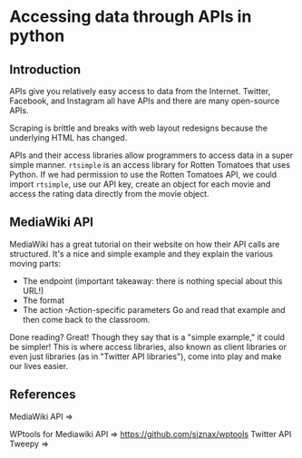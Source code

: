 # Accessing data through APIs in python
## Introduction

APIs give you relatively easy access to data from the Internet. Twitter, Facebook, and Instagram all have APIs and there are many open-source APIs.

Scraping is brittle and breaks with web layout redesigns because the underlying HTML has changed.

APIs and their access libraries allow programmers to access data in a super simple manner. `rtsimple` is an access library for Rotten Tomatoes that uses Python. If we had permission to use the Rotten Tomatoes API, we could import `rtsimple`, use our API key, create an object for each movie and access the rating data directly from the movie object.

## MediaWiki API
MediaWiki has a great tutorial on their website on how their API calls are structured. It's a nice and simple example and they explain the various moving parts:

- The endpoint (important takeaway: there is nothing special about this URL!)
- The format
- The action
 -Action-specific parameters
Go and read that example and then come back to the classroom.

Done reading? Great! Though they say that is a "simple example," it could be simpler! This is where access libraries, also known as client libraries or even just libraries (as in "Twitter API libraries"), come into play and make our lives easier.
## References

MediaWiki API =>

WPtools for Mediawiki API => https://github.com/siznax/wptools
Twitter API Tweepy =>
